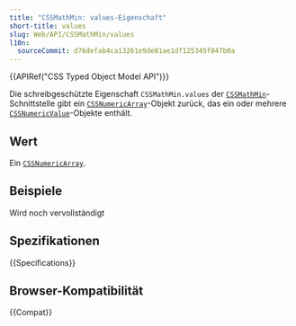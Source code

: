 ```yaml
---
title: "CSSMathMin: values-Eigenschaft"
short-title: values
slug: Web/API/CSSMathMin/values
l10n:
  sourceCommit: d76defab4ca13261e9de81ae1df125345f847b0a
---
```


{{APIRef("CSS Typed Object Model API")}}

Die schreibgeschützte Eigenschaft `CSSMathMin.values` der [`CSSMathMin`](/de/docs/Web/API/CSSMathMin)-Schnittstelle gibt ein [`CSSNumericArray`](/de/docs/Web/API/CSSNumericArray)-Objekt zurück, das ein oder mehrere [`CSSNumericValue`](/de/docs/Web/API/CSSNumericValue)-Objekte enthält.

## Wert

Ein [`CSSNumericArray`](/de/docs/Web/API/CSSNumericArray).

## Beispiele

Wird noch vervollständigt

## Spezifikationen

{{Specifications}}

## Browser-Kompatibilität

{{Compat}}
